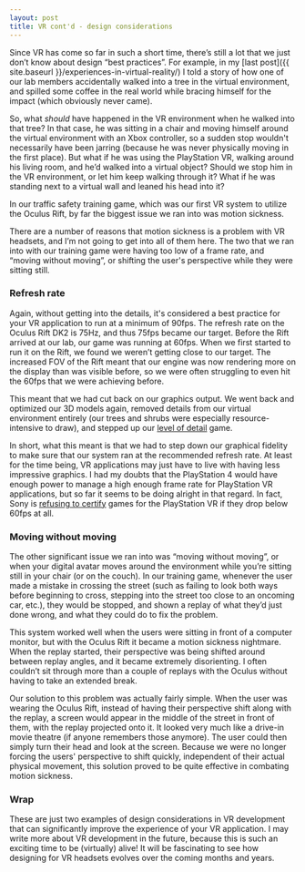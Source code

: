```yaml
---
layout: post
title: VR cont'd - design considerations
---
```


Since VR has come so far in such a short time, there’s still a lot that we just don’t know about design “best practices”. For example, in my 
[last post]({{ site.baseurl }}/experiences-in-virtual-reality/) I told a story of how one of our lab members accidentally walked
into a tree in the virtual environment, and spilled some coffee in the real world while bracing himself for the impact (which obviously
never came). 

So, what *should* have happened in the VR environment when he walked into that tree? In that case, he was sitting in a chair 
and moving himself around the virtual environment with an Xbox controller, so a sudden stop wouldn't necessarily have been jarring (because he was never physically moving in the first place). But what if he was using the PlayStation VR, walking around his
living room, and he’d walked into a virtual object? Should we stop him in the VR environment, or let him keep walking through it? What if 
he was standing next to a virtual wall and leaned his head into it?

In our traffic safety training game, which was our first VR system to utilize the Oculus Rift, by far the biggest issue we ran into was 
motion sickness.

There are a number of reasons that motion sickness is a problem with VR headsets, and I’m not going to get into all of them here. The two 
that we ran into with our training game were having too low of a frame rate, and “moving without moving”, or shifting the user's perspective while they were sitting still.

### Refresh rate

Again, without getting into the details, it's considered a best practice for your VR application to run at a minimum of 90fps. The refresh 
rate on the Oculus Rift DK2 is 75Hz, and thus 75fps became our target. Before the Rift arrived at our lab, our game was running at 60fps. 
When we first started to run it on the Rift, we found we weren’t getting close to our target. The increased FOV of the Rift meant that our 
engine was now rendering more on the display than was visible before, so we were often struggling to even hit the 60fps that we were achieving
before.

This meant that we had cut back on our graphics output. We went back and optimized our 3D models again, removed details from our 
virtual environment entirely (our trees and shrubs were especially resource-intensive to draw), and stepped up our 
[level of detail](https://en.wikipedia.org/wiki/Level_of_detail) game.

In short, what this meant is that we had to step down our graphical fidelity to make sure that our system ran at the recommended refresh
rate. At least for the time being, VR applications may just have to live with having less impressive graphics. I had my doubts that the 
PlayStation 4 would have enough power to manage a high enough frame rate for PlayStation VR applications, but so far it seems to be doing
alright in that regard. In fact, Sony is [refusing to certify](http://www.polygon.com/2016/3/17/11256142/sony-framerate-60fps-vr-certification) games for the 
PlayStation VR if they drop below 60fps at all.

### Moving without moving

The other significant issue we ran into was “moving without moving”, or when your digital avatar moves around the environment while 
you’re sitting still in your chair (or on the couch). In our training game, whenever the user made a mistake in crossing the street 
(such as failing to look both ways before beginning to cross, stepping into the street too close to an oncoming car, etc.), they would 
be stopped, and shown a replay of what they’d just done wrong, and what they could do to fix the problem.

This system worked well when the users were sitting in front of a computer monitor, but with the Oculus Rift it became a motion 
sickness nightmare. When the replay started, their perspective was being shifted around between replay angles, and it became extremely 
disorienting. I often couldn’t sit through more than a couple of replays with the Oculus without having to take an extended break.

Our solution to this problem was actually fairly simple. When the user was wearing the Oculus Rift, instead of 
having their perspective shift along with the replay, a screen would appear in the middle of the street in front of them, with the 
replay projected onto it. It looked very much like a drive-in movie theatre (if anyone remembers those anymore). The user could then simply turn their head and look at the screen. Because we were no longer forcing the users' perspective to shift quickly, independent of their actual physical movement, this solution proved to be quite effective in combating motion sickness.

### Wrap

These are just two examples of design considerations in VR development that can significantly improve the experience of your VR application. I may write more about VR development in the future, because this is such an exciting time to be (virtually) alive! It will be fascinating to see how designing for VR headsets evolves over the coming months and years.
